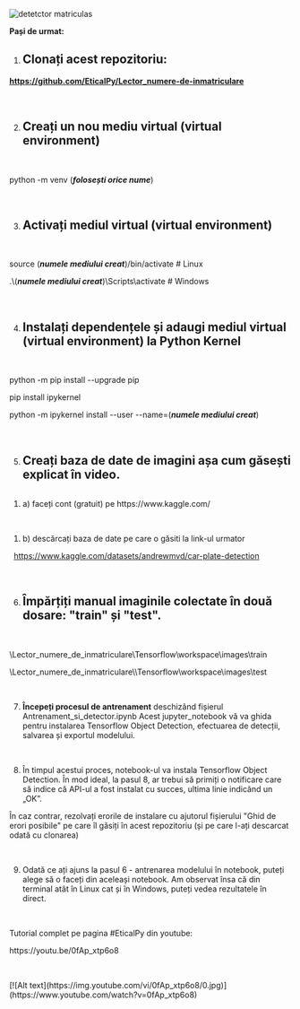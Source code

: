 
![detetctor matriculas](https://user-images.githubusercontent.com/124026170/216377953-18ea7ef2-d131-4a4e-af7d-28529115f4d5.png)

<p><strong>Pași de urmat:</strong></p>
<ol>
<li>
<h2><strong> Clonați acest repozitoriu:</strong></h2>
</li>
</ol>
<p><strong><a href="https://github.com/EticalPy/Lector_numere-de-inmatriculare">https://github.com/EticalPy/Lector_numere-de-inmatriculare</a></strong></p>
<p>&nbsp;</p>
<ol start="2">
<li>
<h2><strong> Creați un nou mediu virtual (virtual environment)</strong></h2>
</li>
</ol>
<p>&nbsp;</p>
<p>python -m venv (<strong><em>folosești orice nume</em></strong>)</p>
<p>&nbsp;</p>
<ol start="3">
<li>
<h2><strong> Activați mediul virtual (virtual environment)</strong></h2>
</li>
</ol>
<p>&nbsp;</p>
<p>source (<strong><em>numele mediului creat</em></strong>)/bin/activate # Linux</p>
<p>.\(<strong><em>numele mediului creat</em></strong>)\Scripts\activate # Windows</p>
<p>&nbsp;</p>
<ol start="4">
<li>
<h2><strong> Instalați dependențele și adaugi mediul virtual (virtual environment) la Python Kernel</strong></h2>
</li>
</ol>
<p>&nbsp;</p>
<p>python -m pip install --upgrade pip</p>
<p>pip install ipykernel</p>
<p>python -m ipykernel install --user --name=(<strong><em>numele mediului creat</em></strong>)</p>
<p>&nbsp;</p>
<ol start="5">
<li>
<h2><strong> Creați baza de date de imagini așa cum găsești explicat &icirc;n video.</strong></h2>
</li>
</ol>
<p><strong><img src="https://files.fm/u/6u3zc3tg5" alt="" /></strong></p>
<ol>
<li>a) faceți cont (gratuit) pe https://www.kaggle.com/</li>
</ol>
<p>&nbsp;</p>
<ol>
<li>b) descărcați baza de date pe care o găsiti la link-ul urmator</li>
</ol>
<p>&nbsp; <a href="https://www.kaggle.com/datasets/andrewmvd/car-plate-detection">https://www.kaggle.com/datasets/andrewmvd/car-plate-detection</a></p>
<p>&nbsp;</p>
<ol start="6">
<li>
<h2><strong> &Icirc;mpărțiți manual imaginile colectate &icirc;n două dosare: "train" și "test".</strong></h2>
</li>
</ol>
<p>&nbsp;</p>
<p>\Lector_numere_de_inmatriculare\Tensorflow\workspace\images\train</p>
<p>\Lector_numere_de_inmatriculare\\Tensorflow\workspace\images\test</p>
<p>&nbsp;</p>
<ol start="7">
<li><strong>&Icirc;ncepeți procesul de antrenament</strong> deschiz&acirc;nd fișierul Antrenament_si_detector.ipynb Acest jupyter_notebook vă va ghida pentru instalarea Tensorflow Object Detection, efectuarea de detecții, salvarea și exportul modelului.</li>
</ol>
<p>&nbsp;</p>
<ol start="8">
<li>&Icirc;n timpul acestui proces, notebook-ul va instala Tensorflow Object Detection. &Icirc;n mod ideal, la pasul 8, ar trebui să primiți o notificare care să indice că API-ul a fost instalat cu succes, ultima linie indic&acirc;nd un &bdquo;OK&rdquo;.</li>
</ol>
<p>&Icirc;n caz contrar, rezolvați erorile de instalare cu ajutorul fișierului "Ghid de erori posibile" pe care &icirc;l găsiți &icirc;n acest repozitoriu (și pe care l-ați descarcat odată cu clonarea)</p>
<p>&nbsp;</p>
<ol start="9">
<li>Odată ce ați ajuns la pasul 6 - antrenarea modelului &icirc;n notebook, puteți alege să o faceți din aceleași notebook. Am observat &icirc;nsa că din terminal at&acirc;t &icirc;n Linux cat și &icirc;n Windows, puteți vedea rezultatele &icirc;n direct.</li>
</ol>
<p>&nbsp;</p>
<p>Tutorial complet pe pagina #EticalPy din youtube:</p>
<p>https://youtu.be/0fAp_xtp6o8</p>
<p>&nbsp;</p>
[![Alt text](https://img.youtube.com/vi/0fAp_xtp6o8/0.jpg)]
(https://www.youtube.com/watch?v=0fAp_xtp6o8)



